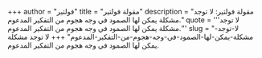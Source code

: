 +++
author = "فولتير"
title = "مقولة فولتير"
description = "مقولة فولتير: لا توجد مشكلة يمكن لها الصمود في وجه هجوم من التفكير المدعوم."
quote = '''لا توجد مشكلة يمكن لها الصمود في وجه هجوم من التفكير المدعوم.''' 
slug = "لا-توجد-مشكلة-يمكن-لها-الصمود-في-وجه-هجوم-من-التفكير-المدعوم"
+++
لا توجد مشكلة يمكن لها الصمود في وجه هجوم من التفكير المدعوم.

